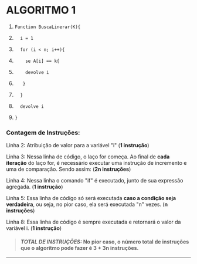 # **ALGORITMO 1**

1.     Function BuscaLinerar(K){
2.       i = 1
3.       for (i < n; i++){
4.         se A[i] == k{
5.         devolve i
6.        }
7.       }
8.       devolve i
9.     }

### Contagem de Instruções:

Linha 2: Atribuição de valor para a variável "i" (**1 instrução**)

Linha 3: Nessa linha de código, o laço for começa. Ao final de **cada iteração** do laço for, é necessário executar uma instrução de incremento e uma de comparação. Sendo assim: (**2n instruções**) 

Linha 4: Nessa linha o comando "if" é executado, junto de sua expressão agregada. (**1 instrução**)  

Linha 5: Essa linha de código só será executada **caso a condição seja verdadeira**, ou seja, no pior caso, ela será executada "n" vezes. (**n instruções**)

Linha 8: Essa linha de código é sempre executada e retornará o valor da variável i. (**1 instrução**)

>#### _TOTAL DE INSTRUÇÕES:_ No pior caso, o número total de instruções que o algoritmo pode fazer é **3 + 3n instruções**.
***